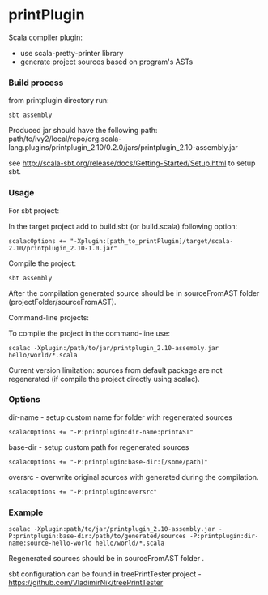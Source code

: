printPlugin
============

Scala compiler plugin:

- use scala-pretty-printer library
- generate project sources based on program's ASTs

### Build process

from printplugin directory run:

```
sbt assembly
```

Produced jar should have the following path:
path/to/ivy2/local/repo/org.scala-lang.plugins/printplugin_2.10/0.2.0/jars/printplugin_2.10-assembly.jar

see <http://scala-sbt.org/release/docs/Getting-Started/Setup.html> to setup sbt.

### Usage

For sbt project:

In the target project add to build.sbt (or build.scala) following option:

```
scalacOptions += "-Xplugin:[path_to_printPlugin]/target/scala-2.10/printplugin_2.10-1.0.jar"
```

Compile the project: 

```
sbt assembly
```

After the compilation generated source should be in sourceFromAST folder (projectFolder/sourceFromAST).

Command-line projects:

To compile the project in the command-line use:

```
scalac -Xplugin:/path/to/jar/printplugin_2.10-assembly.jar hello/world/*.scala
```

Current version limitation: sources from default package are not regenerated (if compile the project directly using scalac).

### Options

dir-name - setup custom name for folder with regenerated sources

```
scalacOptions += "-P:printplugin:dir-name:printAST"
```

base-dir - setup custom path for regenerated sources 

```
scalacOptions += "-P:printplugin:base-dir:[/some/path]"
```

oversrc - overwrite original sources with generated during the compilation.

```
scalacOptions += "-P:printplugin:oversrc"
```

### Example

```
scalac -Xplugin:path/to/jar/printplugin_2.10-assembly.jar -P:printplugin:base-dir:/path/to/generated/sources -P:printplugin:dir-name:source-hello-world hello/world/*.scala
```

Regenerated sources should be in sourceFromAST folder .

sbt configuration can be found in treePrintTester project - <https://github.com/VladimirNik/treePrintTester>
